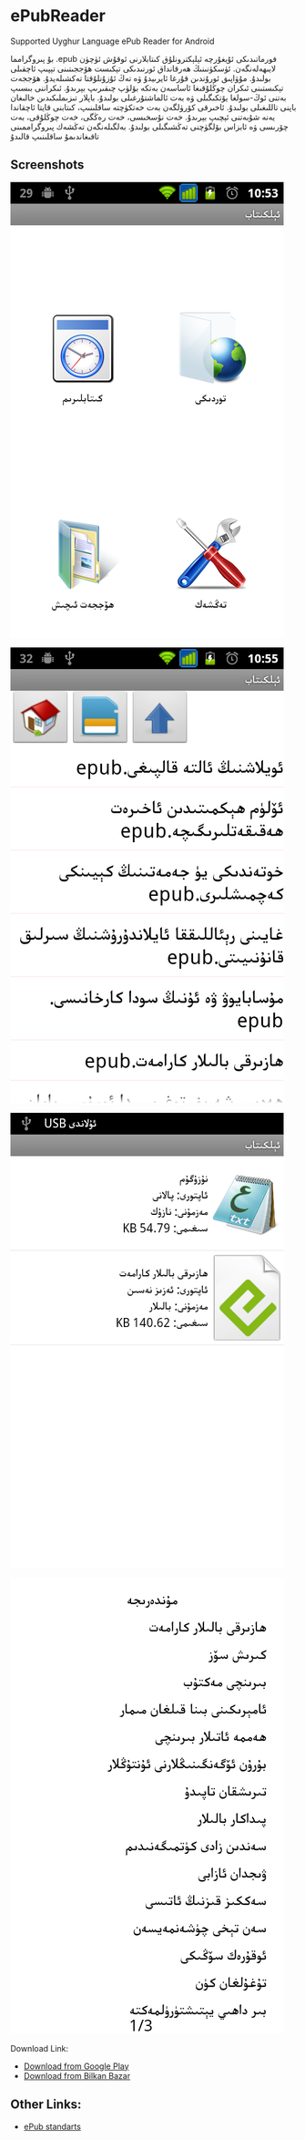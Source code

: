 ePubReader
==========

Supported Uyghur Language ePub Reader for Android


بۇ پىروگرامما .epub فورماتىدىكى ئۇيغۇرچە ئېلېكترونلۇق كىتابلارنى ئوقۇش ئۈچۈن لايىھەلەنگەن. 
ئۈسكۈنىنىڭ ھەرقانداق ئورنىدىكى تېكىست ھۆججىتىنى تېپىپ ئاچقىلى بولىدۇ. مۇۋاپىق ئورۇندىن قۇرغا ئايرىيدۇ ۋە تەڭ ئۇزۇنلۇقتا تەكشىلەيدۇ. ھۆججەت تېكىستىنى ئىكران چوڭلۇقىغا ئاساسەن بەتكە بۆلۈپ چىقىرىپ بېرىدۇ. ئىكراننى بىسىپ بەتنى ئوڭ-سولغا يۆتكىگىلى ۋە بەت ئالماشتۇرغىلى بولىدۇ. باپلار تىزىملىكىدىن خالىغان باپنى تاللىغىلى بولىدۇ. ئاخىرقى كۆرۈلگەن بەت خەتكۈچتە ساقلىنىپ، كىتابنى قايتا ئاچقاندا يەنە شۇبەتنى ئېچىپ بېرىدۇ. خەت نۇسخىسى، خەت رەڭگى، خەت چوڭلۇقى، بەت چۆرىسى ۋە ئابزاس بۆلگۈچنى تەڭشىگىلى بولىدۇ. بەلگىلەنگەن تەڭشەك پىروگراممىنى تاقىغاندىمۇ ساقلىنىپ قالىدۇ

Screenshots
---------
![image of epub reader](screenshots/001.png)

![image of epub reader](screenshots/002.png)

![image of epub reader](screenshots/003.png)

![image of epub reader](screenshots/004.png)

Download Link:
* [Download from Google Play](https://play.google.com/store/apps/details?id=net.uyghurdev.uyghurepubreader.re)
* [Download from Bilkan Bazar](http://bazar.bilkan.net/App.aspx?id=170)
 
Other Links:
---------
* [ePub standarts](http://idpf.org/epub)
 




